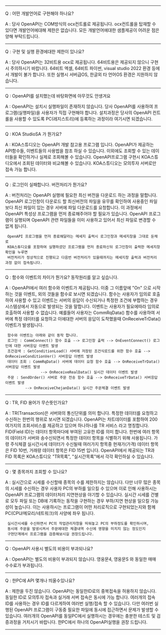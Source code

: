 
------------------------------------------------------------------------------------------------------------------------------------

Q : 어떤 개발언어로 구현해야 하나요?

A : 당사 OpenAPI는 COM방식의 ocx컨트롤로 제공됩니다.
     ocx컨트롤을 탑재할 수 있다면 개발언어에대해 제한은 없습니다.
     모든 개발언어에대한 샘플제공이 어려운 점은 양해 부탁드립니다.

------------------------------------------------------------------------------------------------------------------------------------

Q : 구현 및 실행 환경에대한 제한이 있나요?

A : 당사 OpenAPI는 32비트용 ocx로 제공됩니다.
     64비트용은 제공되지 않으니 구현시 주의하시기 바랍니다.
     64비트 엑셀, 64비트 파이썬, visual studio 2022 환경 등에서 개발이 불가 합니다.
     또한 실행시 서버급OS, 한글외 타 언어OS 환경은 지원하지 않습니다.

------------------------------------------------------------------------------------------------------------------------------------

Q : OpenAPI를 설치했는데 바탕화면에 아무것도 안생겨요

A : OpenAPI는 설치시 실행파일이 존재하지 않습니다.
     당사 OpenAPI를 사용하여 프로그램(실행파일)을 사용자가 직접 구현해야 합니다.
     설치과정은 당사의 OpenAPI 컨트롤을 사용할 수 있도록 PC(레지스트리)에 등록하는 과정이라 여기시면 되겠습니다.

------------------------------------------------------------------------------------------------------------------------------------

Q : KOA StudioSA 가 뭔가요?

A : KOA스튜디오는 OpenAPI 개발 참고용 프로그램 입니다.
     OpenAPI가 제공하는 API함수들, 이벤트들의 사용법을 참조 하실 수 있습니다.
     이외에도 조회할 수 있는 데이터들을 확인하거나 실제로 조회해볼 수 있습니다.
     OpenAPI프로그램 구현시 KOA스튜디오에서 조회된 데이터와 비교해볼 수 있습니다.
     KOA스튜디오는 모의투자 서버로만 접속 가능 합니다.

------------------------------------------------------------------------------------------------------------------------------------

Q : 로그인이 실패합니다. 버전처리가 뭔가요?

A : 버전처리는 OpenAPI 실행에 필요한 최신 버전을 다운로드 하는 과정을 말합니다.
     OpenAPI 로그인창이 다운로드 할 최신버전의 파일을 유무를 확인하여
     사용중인 파일보다 최신 파일이 있는 경우 서버에 파일 다운로드를 요청합니다.
     이 과정에서 OpenAPI 특성상 프로그램을 먼저 종료해주어야 할 필요가 있습니다.
     OpenAPI 프로그램이 실행되며 OpenAPI 관련 파일들을 이미 사용하고 있어서
     최신 파일로 변경할 수 없게 됩니다.

     OpenAPI 프로그램을 먼저 종료해달라는 메세지 출력시 로그인창과 메세지창을 그대로 둔채로
     KOA스튜디오를 포함하여 실행하셨던 프로그램을 먼저 종료하신뒤 로그인창이 출력한 메세지창 확인을 누루면
     버전처리가 정상적으로 진행되고 다음번 버전처리가 있을때까지는 메세지창 출력과 버전처리 과정 없이 접속됩니다.

------------------------------------------------------------------------------------------------------------------------------------

Q : 함수와 이벤트의 차이가 뭔가요? 동작원리를 알고 싶습니다.

A : OpenAPI에서 여러 함수와 이벤트가 제공됩니다.
     이중 그 이름앞에 "On" 으로 시작하는 것을 이벤트, 외의 것들을 함수로 보시면 되겠습니다.
     함수는 사용자가 임의로 호출하여 사용할 수 있고
     이벤트는 서버의 응답이 수신되거나 특정한 조건에 부합하는 경우 시스템상에서 자동으로 발생되는 것을 말합니다.
     이벤트는 사용자가 필요에따라 임의로 호출하여 사용할 수 없습니다.
     예를들어 사용자는 CommRqData() 함수를 사용하여 서버에 특정 데이터를 요청하고
     이에대한 서버의 응답이 도착했을때 OnReceiveTrData() 이벤트가 발생됩니다.

     함수와 이벤트는 아래와 같이 동작 합니다.
     로그인 : CommConnect() 함수 호출 --> 로그인창 출력 --> OnEventConnect() 로그인에 대한 서버응답 이벤트 발생
     조건검색 : GetConditionLoad() 서버에 저장된 조건식로드를 위한 함수 호출 --> OnReceiveConditionVer() 서버응답 이벤트 발생
     데이터 조회 : CommRqData() 서버에 데이터 요청 함수 호출 --> OnReceiveTrData() 서버응답 이벤트 발생
                    --> OnReceiveRealData() 실시간 데이터 이벤트 발생
     주문 : SendOrder() 서버로 주문 전송 함수 호출 --> OnReceiveTrData() 서버응답 이벤트 발생
             --> OnReceiveChejanData() 실시간 주문체결 이벤트 발생

------------------------------------------------------------------------------------------------------------------------------------

Q : TR, FID 용어가 무슨뜻인가요?

A : TR(Transaction)은 서버와의 통신단위를 의미 합니다.
     특정한 데이터를 요청하고 수신하는 한번의 행위로 보시면 되겠습니다.
     OpenAPI는 차트데이터를 포함하여 200여가지의 조회서비스를 제공하고 있으며
     하나하나를 TR 서비스 라고 명칭합니다.
     FID(Field  ID)는 데이터 항목마다에 부여된 고유한 ID를 의미 합니다.
     한번에 여러 항목의 데이터가 서버와 송수신되면서 특정한 데이터 항목을 식별하기 위해 사용됩니다.
     가령 주식체결 실시간시세 데이터가 수신될때 여러가지 항목중
     현재가(가격) 데이터 항목은 FID 10번, 거래량 데이터 항목은 FID 15번 입니다.
     OpenAPI에서 제공되는 TR과 FID 목록은 KOA스튜디오 "TR목록", "실시간목록"에서 각각 확인하실 수 있습니다.

------------------------------------------------------------------------------------------------------------------------------------

Q : 몇 종목까지 조회할 수 있나요?

A : 실시간으로 시세를 수신할때 종목의 수를 제한하지는 않습니다.
     다만 너무 많은 종목의 시세를 수신하는 경우 사용자 PC의 부하를 일으킬 수 있으며
     이로 인해 사용하시는 OpenAPI 프로그램의 데이터처리 지연현상을 야기할 수 있습니다.
     실시간 시세를 건별로 모두 파일 또는 DB에 기록하는 동작을 구현하는 경우
     부하/지연 현상을 일으킬 가능성이 높습니다.
     이는 사용하시는 프로그램이 어떤 처리로직으로 구현되었는지와 함께
     PC(CPU/메모리/네트워크)의 사양에 좌우 됩니다.

     실시간시세를 수신하면서 PC의 작업관리자창을 띄워놓고 PC의 부하정도를 확인하시며,
     동시에 주문을 발생시켜서 주문에대한 체결내역 수신에 영향을 미치지 않는 정도인지
     구현단계에서 프로그램을 검증해보시길 권장드립니다.

------------------------------------------------------------------------------------------------------------------------------------

Q : OpenAPI 사용시 별도의 비용이 부과되나요?

A : OpenAPI는 별도의 비용이 부과되지 않습니다.
     영웅문4, 영웅문S 와 동일한 매매 수수료가 부과됩니다.

------------------------------------------------------------------------------------------------------------------------------------

Q : 한PC에 API 몇개나 띄울수있나요?

A : 제한을 두진 않습니다.
     OpenAPI는 동일한ID로의 중복접속을 허용하지 않습니다.
     동일한 ID로 모의투자 접속과 실거래 서버 접속은 동시에 가능 합니다.
     여러개의 접속 ID를 사용하는 경우 ID를 다르게하여 여러번 실행/접속 할 수 있습니다.
     다만 여러번 실행된 OpenAPI 프로그램이 구동중 필요한 파일에 동시에 접근하면서 문제가 발생할 수 있습니다.
     여러개의 OpenAPI를 동일PC에서 실행하시는 경우에는 충분한 테스트 및 검증과정을 거치시기 바랍니다.
     한PC에서 하나의 OpenAPI실행을 권장 드립니다.

------------------------------------------------------------------------------------------------------------------------------------
